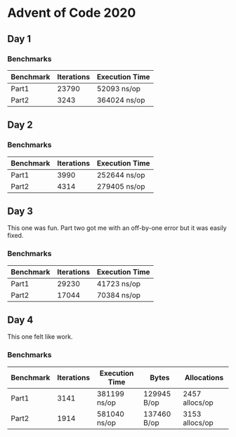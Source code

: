 # Advent of Code 2020

Day 1
-----

### Benchmarks

| Benchmark | Iterations | Execution Time |
| --------- | ---------- | -------------- |
| Part1     | 23790      | 52093 ns/op    |
| Part2     | 3243       | 364024 ns/op   |

Day 2
-----

### Benchmarks

| Benchmark | Iterations | Execution Time |
| --------- | ---------- | -------------- |
| Part1     | 3990       | 252644 ns/op   |
| Part2     | 4314       | 279405 ns/op   |

Day 3
-----

This one was fun. Part two got me with an off-by-one error but it was
easily fixed.

### Benchmarks

| Benchmark | Iterations | Execution Time |
| --------- | ---------- | -------------- |
| Part1     | 29230      | 41723 ns/op    |
| Part2     | 17044      | 70384 ns/op    |

Day 4
-----

This one felt like work.

### Benchmarks

| Benchmark | Iterations | Execution Time | Bytes       | Allocations    |
| --------- | ---------- | -------------- | ----------- | -------------- |
| Part1     | 3141       | 381199 ns/op   | 129945 B/op | 2457 allocs/op |
| Part2     | 1914       | 581040 ns/op   | 137460 B/op | 3153 allocs/op |
